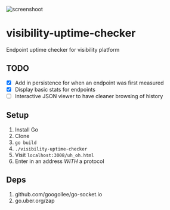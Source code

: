 ![screenshoot](https://i.imgur.com/tt9NLdy.png)

# visibility-uptime-checker
Endpoint uptime checker for visibility platform

## TODO
- [x] Add in persistence for when an endpoint was first measured
- [x] Display basic stats for endpoints
- [ ] Interactive JSON viewer to have cleaner browsing of history

## Setup

1. Install Go
2. Clone
3. `go build`
4. `./visibility-uptime-checker`
5. Visit `localhost:3008/uh_oh.html`
6. Enter in an address *WITH* a protocol

## Deps

1. github.com/googollee/go-socket.io
2. go.uber.org/zap
